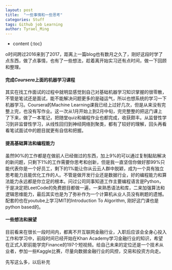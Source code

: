 ```yaml
---
layout: post
title:	"一些事情和一些思考"
categories: Stuff
tags: Github job Learning
author: Tyrael_Ming
---
```


* content
{:toc}

o时间跨过2016来到了2017，距离上一篇blog也有数月之久了，刚好这段时学了点东西，做了点事情，也有了一些想法，趁着离开始实习还有点时间，做一下回顾和整理。

#### 完成*Coursera*上面的机器学习课程

其实在找工作面试的过程中就明显感觉到自己对基础机器学习知识掌握的很零散，不管是笔试还是面试，能不能解决问题更多的是碰运气，所以也想系统的学习一下机器学习。Coursera的Machine Learning课我已经上过好几次，但是从来没有完整上完，也没有写作业。这一次从1月开始上到2月中旬，完完整整的把这门课上了下来，做了一本笔记，把随堂quiz和编程作业也都完成，收获颇丰。从监督性学习到非监督性学习，从线性回归到神经网络到聚类，都有了较好的理解，回头再看看笔试面试中的题目就更有自信和把握。

#### 提高基础算法和编程能力

虽然90%的工作都是在做前人已经做过的东西，加上9%的可以通过复制黏贴解决的新问题，只剩下1%的工作需要你思考和创新，但是我一直坚信你做好那99%只能代表你是一个好员工，剩下的1%能让你从云云人群中脱颖，成为一个具有独立思考能力且能优化工作的人。不管是做开发行业还是数据行业，好的编程能力和算法能力永远都是你立足的根本。问过公司同事知道工作主要编程语言是Python，于是决定把LeetCode的免费题目都做一遍，一来熟悉语法和库，二来加强算法和逻辑思维能力，最后其实也是为了弥补作为一个计算机从业人员没有刷题的遗憾。配套的也在youtube上学习MIT的Introduction To Algorithm, 刚好这门课也是python based的。

#### 一些想法和展望

目前看来在很长一段时间内，都离不开互联网金融行业，入职后应该会全身心投入工作和学习中，前段时间已经开始在Khan Academy学习金融行业的知识，希望在正式入职前能学完Finance的197个短视频。给自己未来的定位还是一个技术从业者，参加一些Kaggle比赛，尽量向数据金融行业的风控，交易和投资方向走。


先写这么多，以后补充